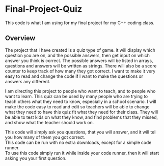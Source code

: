 # Final-Project-Quiz

This code is what I am using for my final project for my C++ coding class.
## Overview
The project that I have created is a quiz type of game. It will display which question you are on, and the possible answers, then get input on which answer you think is correct. The possible answers will be listed in arrays, questions and answers will be written as strings. There will also be a score counter to keep track of how many they got correct. I want to make it very easy to read and change the code if I want to make the questions or answers any different.   <br>
  
  I am directing this project to people who want to teach, and to people who want to learn. This quiz can be used by many people who are trying to teach others what they need to know, especially in a school scenario. I will make the code easy to read and edit so teachers will be able to change what they need to have this quiz fit what they need for their class. They will be able to test kids on what they know, and find problems that they missed, and show what the teacher should work on. <br>
  
  This code will simply ask you questions, that you will answer, and it will tell you how many of them you got correct. <br>
  This code can be run with no extra downloads, except for a simple code runner.<br>
  To use this code simply run it while inside your code runner, then it will start asking you your first question.

